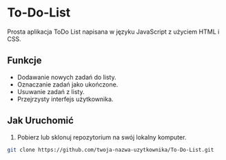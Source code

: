 # To-Do-List

Prosta aplikacja ToDo List napisana w języku JavaScript z użyciem HTML i CSS.

## Funkcje

- Dodawanie nowych zadań do listy.
- Oznaczanie zadań jako ukończone.
- Usuwanie zadań z listy.
- Przejrzysty interfejs użytkownika.

## Jak Uruchomić

1. Pobierz lub sklonuj repozytorium na swój lokalny komputer.

```bash
git clone https://github.com/twoja-nazwa-uzytkownika/To-Do-List.git
